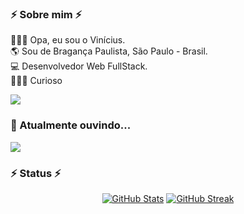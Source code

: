 <h3> ⚡️ Sobre mim ⚡️ </h3>
<p>
 🧑🏻‍🦱 Opa, eu sou o Vinícius. <br/>
 🌎 Sou de Bragança Paulista, São Paulo - Brasil. <br/>
 💻 Desenvolvedor Web FullStack. <br/>
 👨🏻‍🚀 Curioso <br/>
  
 <a href="mailto:vserafim_o@outlook.com" ><img src="https://img.shields.io/badge/-e--mail-F7A9FC.svg?style=for-the-badge&logo=Microsoft&logoColor=black"/></a> <br/>
  
  
 <div>
    <h3> 🎵 Atualmente ouvindo... </h3>
    <img src="https://spotify-github-profile.vercel.app/api/view?uid=31trgxuzmpr7xzwzqr2xgjyuiype&cover_image=true&theme=natemoo-re&show_offline=true&background_color=121212&bar_color=DC62E4&bar_color_cover=false" />
 </div>
</p>


<h3> ⚡️ Status ⚡️ </h3>
<div align="center">
 
  [![GitHub Stats](https://github-readme-stats.vercel.app/api?username=Vinicin1101&show_icons=true&theme=slateorange&icon_color=F7A9FC&title_color=DC62E4&border_color=DC62E4&count_private=true#gh-dark-mode-only)](https://www.vinicin.host)                                                                                                                                                                                                                                                                                                                             [![GitHub Streak](https://streak-stats.demolab.com/?user=Vinicin1101&theme=buefy-dark&locale=pt_BR&background=36393f&border=DC62E4&stroke=FF45DD&fire=FF45DD&ring=DC62E4&sideLabels=FFF&sideNums=F7A9FC&dates=36393f&currStreakLabel=FFF&currStreakNum=FF00B6)](https://www.vinicin.host)

</div>


<!---
Vinicin1101/Vinicin1101 is a ✨ special ✨ repository because its `README.md` (this file) appears on your GitHub profile.
You can click the Preview link to take a look at your changes.
--->
